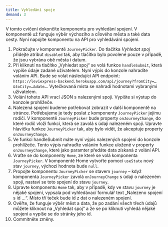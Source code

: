 ```yaml
---
title: Vyhledání spoje
demand: 3
---
```


V tomto cvičení dokončíte komponentu pro vyhledání spojení. V komponentě už funguje výběr výchozího a cílového města a také data cesty. Nyní napojíte komponentu
na API pro vyhledávání spojení.

1. Pokračujte v komponentě `JourneyPicker`. Do tlačítka *Vyhledat spoj* přidejte atribut `disabled` tak, aby tlačítko bylo povolené pouze v případě, že jsou
   vybrána obě města i datum.
1. Při kliknutí na tlačítko „Vyhledat spoj“ se volá funkce `handleSubmit`, která vypíše údaje zadané uživatelem. Nyní výpis do konzole nahradíte voláním API.
   Bude se volat následující API endpoint: `https://leviexpress-backend.herokuapp.com/api/journey?fromCity=…&toCity=…&date…`. Vytečkovaná místa se nahradí
   hodnotami vybranými uživatelem.
1. Volání tohoto API vrací JSON s nalezenými spoji. Vypište si výstup do konzole prohlížeče.
1. Nalezená spojení budeme potřebovat zobrazit v další komponentě na stránce. Potřebujeme je tedy poslat z komponenty `JourneyPicker` jejímu rodiči. V
   komponentě `JourneyPicker` bude property `onJourneyChange`, do které rodič vloží funkci, která se zavolá s údaji nalezeném spoji. Upravte hlavičku
   funkce `JourneyPicker` tak, aby bylo vidět, že akceptuje property `onJourneyChange`.
1. Ve funkci handleSubmit máte nyní výpis nalezených spojení do konzole prohlížeče. Tento výpis nahraďte voláním funkce uložené v property `onJourneyChange`,
   které jako paramter předáte data získaná z volání API.
1. Vraťte se do komponenty `Home`, ze které se volá komponenta `JourneyPicker`. V komponentě Home vytvořte pomocí `useState` nový stav `journey`, výchozí
   hodnota bude `null`.
1. Propojte komponentu `JourneyPicker` se stavem `journey` – když komponenta `JourneyPicker` zavolá `onJourneyChange` s údaji o nalezeném spoji, nastaví se toto
   spojení do stavu `journey`.
1. Upravte komponentu `Home` tak, aby v případě, kdy ve stavu `journey` je nějaké spojení, vypsala pod vyhledávací formulář text „Nalezeno spojení s id …“.
   Místo tří teček bude id z dat o nalezeném spojení.
1. Ověřte, že funguje výběr měst a data, že po zadání všech třech údajů můžete kliknout na „Vyhledat spoj“ a že se po kliknutí vyhledá nějaké spojení a vypíše
   se do stránky jeho id.
1. Commitněte změny.
